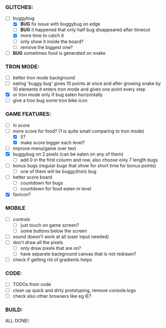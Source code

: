 ### GLITCHES:

- [ ] buggybug
  - [x] **BUG** fix issue with buggybug on edge
  - [ ] **BUG** it happened that only half bug disappeared after timeout
  - [x] more time to catch it
  - [ ] only show it inside the board?
  - [ ] remove the biggest one?
- [ ] **BUG** sometimes food is generated on snake

### TRON MODE:

- [ ] better tron mode background
- [ ] eating 'buggy bug' gives 10 points at once and after growing snake by 10 elements it enters tron mode and gives one point every step
- [x] or tron mode only if bug eaten horizontally
- [ ] give a tron bug some tron bike icon

### GAME FEATURES:

- [ ] hi score
- [ ] more score for food? (1 is quite small comparing to tron mode)
  - [x] 5?
  - [x] make score bigger each level?
- [ ] improve menu/game over text
- [x] buggybug on 2 pixels (can be eaten on any of them)
  - [ ] add 0 in the first column and row, also choose only 7 length bugs
- [ ] bonus bugs (regular bugs that show for short time for bonus points)
  - [ ] one of them will be buggy(tron) bug
- [ ] better score board
  - [ ] countdown for bugs
  - [ ] countdown for food eaten in level
- [x] favicon?

### MOBILE

- [ ] controls
  - [ ] just touch on game screen?
  - [ ] some buttons below the screen
- [ ] sound doesn't work at all (user input needed)
- [ ] don't draw all the pixels
  - [ ] only draw pixels that are on?
  - [ ] have separate background canvas that is not redrawn?
- [ ] check if getting rid of gradients helps

### CODE:

- [ ] TODOs from code
- [ ] clean up quick and dirty prototyping, remove console.logs
- [ ] check also other browsers like eg IE?

### BUILD:

ALL DONE!
